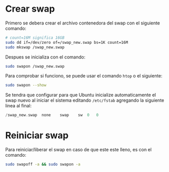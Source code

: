 # Crear swap
Primero se debera crear el archivo contenedora del swap con el siguiente comando:
```bash
# count=16M significa 16GB
sudo dd if=/dev/zero of=/swap_new.swap bs=1K count=16M
sudo mkswap /swap_new.swap
```

Despues se inicializa con el comando:
```bash
sudo swapon /swap_new.swap
```

Para comprobar si funciono, se puede usar el comando `htop` o el siguiente:
```bash
sudo swapon --show
```

Se tendra que configurar para que Ubuntu inicialize automaticamente el swap nuevo al iniciar el sistema editando `/etc/fstab` agregando la siguiente linea al final:
```c
/swap_new.swap	none	swap	sw	0	0 
```

# Reiniciar swap
Para reiniciar/liberar el swap en caso de que este este lleno, es con el comando:
```bash
sudo swapoff -a && sudo swapon -a
```